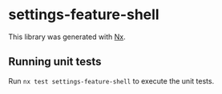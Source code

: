 # settings-feature-shell

This library was generated with [Nx](https://nx.dev).

## Running unit tests

Run `nx test settings-feature-shell` to execute the unit tests.
